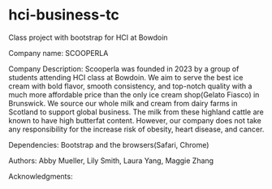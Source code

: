# hci-business-tc
Class project with bootstrap for HCI at Bowdoin

Company name: SCOOPERLA

Company Description: Scooperla was founded in 2023 by a group of students attending HCI class at Bowdoin. We aim to serve the best ice cream with bold flavor, smooth consistency, and top-notch quality with a much more affordable price than the only ice cream shop(Gelato Fiasco) in Brunswick. We source our whole milk and cream from dairy farms in Scotland to support global business. The milk from these highland cattle are known to have high butterfat content. However, our company does not take any responsibility for the increase risk of obesity, heart disease, and cancer. 

Dependencies: Bootstrap and the browsers(Safari, Chrome)

Authors: Abby Mueller, Lily Smith, Laura Yang, Maggie Zhang

Acknowledgments: 
